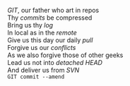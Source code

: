 <p><em>GIT</em>, our father who art in repos<br />
Thy <em>commits</em> be compressed<br />
Bring us thy <em>log</em><br />
In local as in the <em>remote</em><br />
Give us this day our daily <em>pull</em><br />
Forgive us our <em>conflicts</em><br />
As we also forgive those of other geeks<br />
Lead us not into <em>detached HEAD</em><br />
And deliver us from <em>SVN</em><br />
<code>GIT commit --amend</code></p>
